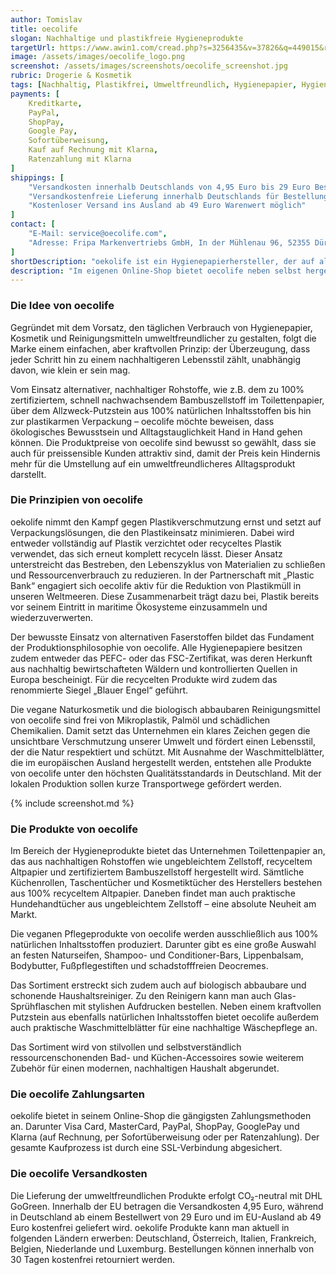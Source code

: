 ```yaml
---
author: Tomislav
title: oecolife
slogan: Nachhaltige und plastikfreie Hygieneprodukte
targetUrl: https://www.awin1.com/cread.php?s=3256435&v=37826&q=449015&r=731132
image: /assets/images/oecolife_logo.png
screenshot: /assets/images/screenshots/oecolife_screenshot.jpg
rubric: Drogerie & Kosmetik
tags: [Nachhaltig, Plastikfrei, Umweltfreundlich, Hygienepapier, Hygieneprodukte, Pflegeprodukte, Haushaltsreiniger]
payments: [
    Kreditkarte,
    PayPal,
    ShopPay,
    Google Pay,
    Sofortüberweisung,
    Kauf auf Rechnung mit Klarna,
    Ratenzahlung mit Klarna
]
shippings: [
    "Versandkosten innerhalb Deutschlands von 4,95 Euro bis 29 Euro Bestellwert",
    "Versandkostenfreie Lieferung innerhalb Deutschlands für Bestellungen ab 29 Euro",
    "Kostenloser Versand ins Ausland ab 49 Euro Warenwert möglich"
]
contact: [
    "E-Mail: service@oecolife.com",
    "Adresse: Fripa Markenvertriebs GmbH, In der Mühlenau 96, 52355 Düren"
]
shortDescription: "oekolife ist ein Hygienepapierhersteller, der auf alternative und innovative Rohstoffe setzt. Mit Sitz in Miltenberg am bayrischen Untermain arbeitet das kleine Team von oecolife mit großer Leidenschaft daran, zukunftsfähige Alltagsprodukte zu schaffen, die im Einklang mit Natur, Mensch und Tier stehen."
description: "Im eigenen Online-Shop bietet oecolife neben selbst hergestelltem Hygienepapier auch vegane Körperpflegeprodukte und biologisch abbaubare Haushaltsreiniger sowie ressourcenschonende Waschmittelblätter an. Das Sortiment wächst von Tag zu Tag mehr, um in diversen Bereichen des Haushalts eine „grünere“ Lösung anbieten zu können."
---
```


### Die Idee von oecolife

Gegründet mit dem Vorsatz, den täglichen Verbrauch von Hygienepapier, Kosmetik und Reinigungsmitteln umweltfreundlicher zu gestalten, folgt die Marke einem einfachen, aber kraftvollen Prinzip: der Überzeugung, dass jeder Schritt hin zu einem nachhaltigeren Lebensstil zählt, unabhängig davon, wie klein er sein mag.

Vom Einsatz alternativer, nachhaltiger Rohstoffe, wie z.B. dem zu 100% zertifiziertem, schnell nachwachsendem Bambuszellstoff im Toilettenpapier, über dem Allzweck-Putzstein aus 100% natürlichen Inhaltsstoffen bis hin zur plastikarmen Verpackung – oecolife möchte beweisen, dass ökologisches Bewusstsein und Alltagstauglichkeit Hand in Hand gehen können. Die Produktpreise von oecolife sind bewusst so gewählt, dass sie auch für preissensible Kunden attraktiv sind, damit der Preis kein Hindernis mehr für die Umstellung auf ein umweltfreundlicheres Alltagsprodukt darstellt.

### Die Prinzipien von oecolife

oekolife nimmt den Kampf gegen Plastikverschmutzung ernst und setzt auf Verpackungslösungen, die den Plastikeinsatz minimieren. Dabei wird entweder vollständig auf Plastik verzichtet oder recyceltes Plastik verwendet, das sich erneut komplett recyceln lässt. Dieser Ansatz unterstreicht das Bestreben, den Lebenszyklus von Materialien zu schließen und Ressourcenverbrauch zu reduzieren. In der Partnerschaft mit „Plastic Bank“ engagiert sich oecolife aktiv für die Reduktion von Plastikmüll in unseren Weltmeeren. Diese Zusammenarbeit trägt dazu bei, Plastik bereits vor seinem Eintritt in maritime Ökosysteme einzusammeln und wiederzuverwerten.

Der bewusste Einsatz von alternativen Faserstoffen bildet das Fundament der Produktionsphilosophie von oecolife. Alle Hygienepapiere besitzen zudem entweder das PEFC- oder das FSC-Zertifikat, was deren Herkunft aus nachhaltig bewirtschafteten Wäldern und kontrollierten Quellen in Europa bescheinigt. Für die recycelten Produkte wird zudem das renommierte Siegel „Blauer Engel“ geführt. 

Die vegane Naturkosmetik und die biologisch abbaubaren Reinigungsmittel von oecolife sind frei von Mikroplastik, Palmöl und schädlichen Chemikalien. Damit setzt das Unternehmen ein klares Zeichen gegen die unsichtbare Verschmutzung unserer Umwelt und fördert einen Lebensstil, der die Natur respektiert und schützt. Mit Ausnahme der Waschmittelblätter, die im europäischen Ausland hergestellt werden, entstehen alle Produkte von oecolife unter den höchsten Qualitätsstandards in Deutschland. Mit der lokalen Produktion sollen kurze Transportwege gefördert werden.

{% include screenshot.md %}

### Die Produkte von oecolife

Im Bereich der Hygieneprodukte bietet das Unternehmen Toilettenpapier an, das aus nachhaltigen Rohstoffen wie ungebleichtem Zellstoff, recyceltem Altpapier und zertifiziertem Bambuszellstoff hergestellt wird. Sämtliche Küchenrollen, Taschentücher und Kosmetiktücher des Herstellers bestehen aus 100% recyceltem Altpapier. Daneben findet man auch praktische Hundehandtücher aus ungebleichtem Zellstoff – eine absolute Neuheit am Markt.

Die veganen Pflegeprodukte von oecolife werden ausschließlich aus 100% natürlichen Inhaltsstoffen produziert. Darunter gibt es eine große Auswahl an festen Naturseifen, Shampoo- und Conditioner-Bars, Lippenbalsam, Bodybutter, Fußpflegestiften und schadstofffreien Deocremes.

Das Sortiment erstreckt sich zudem auch auf biologisch abbaubare und schonende Haushaltsreiniger. Zu den Reinigern kann man auch Glas-Sprühflaschen mit stylishen Aufdrucken bestellen. Neben einem kraftvollen Putzstein aus ebenfalls natürlichen Inhaltsstoffen bietet oecolife außerdem auch praktische Waschmittelblätter für eine nachhaltige Wäschepflege an.

Das Sortiment wird von stilvollen und selbstverständlich ressourcenschonenden Bad- und Küchen-Accessoires sowie weiterem Zubehör für einen modernen, nachhaltigen Haushalt abgerundet.

### Die oecolife Zahlungsarten

oekolife bietet in seinem Online-Shop die gängigsten Zahlungsmethoden an. Darunter Visa Card, MasterCard, PayPal, ShopPay, GooglePay und Klarna (auf Rechnung, per Sofortüberweisung oder per Ratenzahlung). Der gesamte Kaufprozess ist durch eine SSL-Verbindung abgesichert.

### Die oecolife Versandkosten

Die Lieferung der umweltfreundlichen Produkte erfolgt CO₂-neutral mit DHL GoGreen. Innerhalb der EU betragen die Versandkosten 4,95 Euro, während in Deutschland ab einem Bestellwert von 29 Euro und im EU-Ausland ab 49 Euro kostenfrei geliefert wird. oekolife Produkte kann man aktuell in folgenden Ländern erwerben: Deutschland, Österreich, Italien, Frankreich, Belgien, Niederlande und Luxemburg. Bestellungen können innerhalb von 30 Tagen kostenfrei retourniert werden.